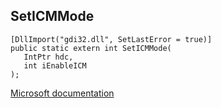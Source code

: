 ## SetICMMode

```
[DllImport("gdi32.dll", SetLastError = true)]
public static extern int SetICMMode(
   IntPtr hdc,
   int iEnableICM
);
```

[Microsoft documentation](https://docs.microsoft.com/en-us/windows/win32/api/wingdi/nf-wingdi-seticmmode)
